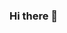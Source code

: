 ### Hi there 👋

<!--
**Joyceannerabin/joyceannerabin** is a ✨ _special_ ✨ repository because its `README.md` (this file) appears on your GitHub profile.

Here are some ideas to get you started:

- 🔭 I’m currently working on ... Rowena's Printing Shop
- 🌱 I’m currently learning ... Using computer
- 👯 I’m looking to collaborate on ...
- 🤔 I’m looking for help with ... Programming
- 💬 Ask me about ... 
- 📫 How to reach me: ...
- 😄 Pronouns: ...
- ⚡ Fun fact: ... I don't eat hotdog
-->
